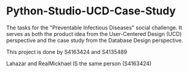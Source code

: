 # Python-Studio-UCD-Case-Study
The tasks for the "Preventable Infectious Diseases" social challenge. It serves as both the product idea from the User-Centered Design (UCD) perspective and the case study from the Database Design perspective.

This project is done by S4163424 and S4135489

Lahazar and RealMickhael IS the same person (S4163424)